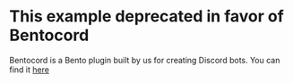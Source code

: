 # This example deprecated in favor of Bentocord
Bentocord is a Bento plugin built by us for creating Discord bots. You can find it [here](https://www.npmjs.com/package/@ayanaware/bentocord)
